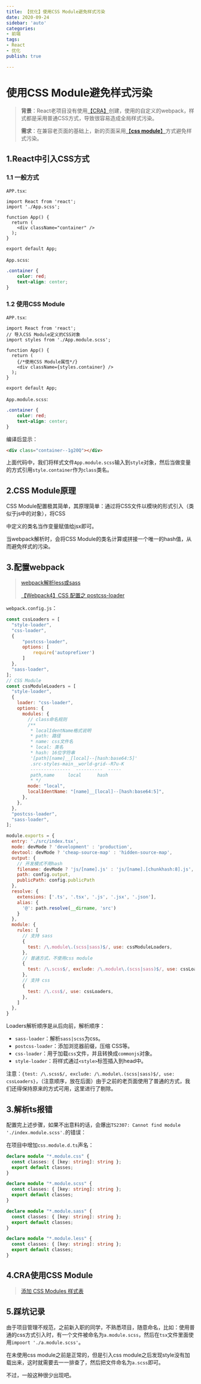 ```yaml
---
title: 【优化】使用CSS Module避免样式污染
date: 2020-09-24
sidebar: 'auto'
categories: 
- 前端
tags: 
- React
- 优化
publish: true

---
```


# 使用CSS Module避免样式污染

> **背景**：React老项目没有使用[【CRA】](https://zh-hans.reactjs.org/docs/create-a-new-react-app.html#create-react-app)创建，使用的自定义的webpack，样式都是采用普通CSS方式，导致很容易造成全局样式污染。
>
> **需求**：在兼容老页面的基础上，新的页面采用[【**css module**】](http://www.ruanyifeng.com/blog/2016/06/css_modules.html)方式避免样式污染。

## 1.React中引入CSS方式

### 1.1 一般方式

`APP.tsx`:

```tsx {2,6}
import React from 'react';
import './App.scss';

function App() {
  return (
    <div className="container" />
  );
}

export default App;
```

`App.scss`:

```scss
.container {
    color: red;
    text-align: center;
}
```

### 1.2 使用CSS Module

`APP.tsx`:

```tsx {3,8}
import React from 'react';
// 导入CSS Module定义的CSS对象
import styles from './App.module.scss';

function App() {
  return (
    {/*使用CSS Module属性*/}
    <div className={styles.container} />
  );
}

export default App;
```

`App.module.scss`:

```scss
.container {
    color: red;
    text-align: center;
}
```

编译后显示：

```html
<div class="container--1g20Q"></div>
```

上面代码中，我们将样式文件`App.module.scss`输入到`style`对象，然后当做变量的方式引用`style.container`作为`class`类名。

## 2.CSS Module原理

CSS Module配置极其简单，其原理简单：通过将CSS文件以模块的形式引入（类似于js中的对象），将CSS

中定义的类名当作变量赋值给jsx即可。

当webpack解析时，会将CSS Module的类名计算或拼接一个唯一的hash值，从而避免样式的污染。

## 3.配置webpack

> [webpack解析less或sass](https://docs.zkkysqs.top/other/webpack/Webpack%E5%AD%A6%E4%B9%A0%E7%AC%94%E8%AE%B0%E4%B9%8B%E5%9F%BA%E7%A1%80%E5%BA%94%E7%94%A8.html#_2-2-解析less或sass)
>
> [【Webpack4】CSS 配置之 postcss-loader](https://juejin.im/post/6844904017802297352)

`webpack.config.js`：

```js
const cssLoaders = [
  "style-loader", 
  "css-loader",
  { 
      "postcss-loader",
      options: [ 
          require('autoprefixer')
      ]
  },
  "sass-loader",
];
// CSS Module
const cssModuleLoaders = [
  "style-loader",
  {
    loader: "css-loader",
    options: {
      modules: {
        // class命名规则
        /**
         * localIdentName格式说明
         * path: 路径
         * name: css文件名
         * local: 类名
         * hash: 16位字符串
         '[path][name]__[local]--[hash:base64:5]'
         .src-styles-main__world-grid--R7u-K
         ---------------  ----------  -----
         path,name     local      hash
         * */
        mode: "local",
        localIdentName: "[name]__[local]--[hash:base64:5]",
      },
    },
  },
  "postcss-loader",
  "sass-loader",
];

module.exports = {
  entry: './src/index.tsx',
  mode: devMode ? 'development' : 'production',
  devtool: devMode ? 'cheap-source-map' : 'hidden-source-map',
  output: {
    // 开发模式不用hash
    filename: devMode ? 'js/[name].js' : 'js/[name].[chunkhash:8].js',
    path: config.output,
    publicPath: config.publicPath
  },
  resolve: {
    extensions: ['.ts', '.tsx', '.js', '.jsx', '.json'],
    alias: {
      '@': path.resolve(__dirname, 'src')
    }
  },
  module: {
    rules: [
      // 支持 sass
      {
        test: /\.module\.(scss|sass)$/, use: cssModuleLoaders,
      },
      // 普通方式，不使用css module
      {
        test: /\.scss$/, exclude: /\.module\.(scss|sass)$/, use: cssLoaders,
      },  
      // 支持 css
      {
        test: /\.css$/, use: cssLoaders,
      }, 
    ]
  },
}
```

Loaders解析顺序是从后向前，解析顺序：

+ `sass-loader`：解析`sass|scss`为css。
+ `postcss-loader`：添加浏览器前缀，压缩 CSS等。
+ `css-loader`：用于加载`css`文件，并且转换成`commonjs`对象。
+ `style-loader`：将样式通过`<style>`标签插入到head中。

注意：`{test: /\.scss$/, exclude: /\.module\.(scss|sass)$/, use: cssLoaders}`，（注意顺序，放在后面）由于之前的老页面使用了普通的方式，我们还得保持原来的方式可用，这里进行了剔除。

## 3.解析ts报错

配置完上述步骤，如果不出意料的话，会爆出`TS2307: Cannot find module './index.module.scss'.`的错误：

在项目中增加`css.module.d.ts`声名：

```ts
declare module "*.module.css" {
  const classes: { [key: string]: string };
  export default classes;
}

declare module "*.module.scss" {
  const classes: { [key: string]: string };
  export default classes;
}

declare module "*.module.sass" {
  const classes: { [key: string]: string };
  export default classes;
}

declare module "*.module.less" {
  const classes: { [key: string]: string };
  export default classes;
}

```

## 4.CRA使用CSS Module

> [添加 CSS Modules 样式表](https://www.html.cn/create-react-app/docs/adding-a-css-modules-stylesheet/)

## 5.踩坑记录

由于项目管理不规范，之前新入职的同学，不熟悉项目，随意命名，比如：使用普通的css方式引入时，有一个文件被命名为`a.module.scss`，然后在`tsx`文件里面使用`impoort './a.module.scss'`。

在未使用css module之前是正常的，但是引入css module之后发现style没有加载出来，这时就需要去一一排查了，然后把文件命名为`a.scss`即可。

不过，一般这种很少出现吧。
